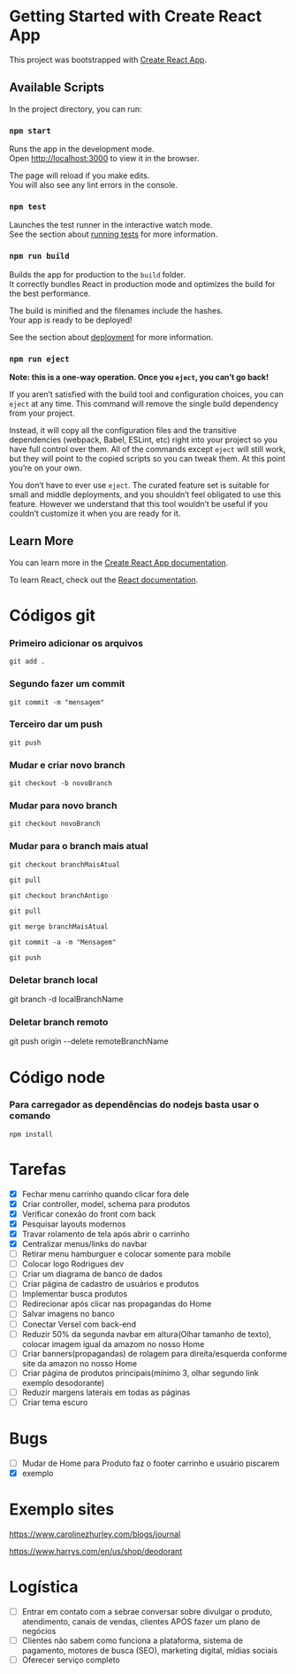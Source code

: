 # Getting Started with Create React App

This project was bootstrapped with [Create React App](https://github.com/facebook/create-react-app).

## Available Scripts

In the project directory, you can run:

### `npm start`

Runs the app in the development mode.\
Open [http://localhost:3000](http://localhost:3000) to view it in the browser.

The page will reload if you make edits.\
You will also see any lint errors in the console.

### `npm test`

Launches the test runner in the interactive watch mode.\
See the section about [running tests](https://facebook.github.io/create-react-app/docs/running-tests) for more information.

### `npm run build`

Builds the app for production to the `build` folder.\
It correctly bundles React in production mode and optimizes the build for the best performance.

The build is minified and the filenames include the hashes.\
Your app is ready to be deployed!

See the section about [deployment](https://facebook.github.io/create-react-app/docs/deployment) for more information.

### `npm run eject`

**Note: this is a one-way operation. Once you `eject`, you can’t go back!**

If you aren’t satisfied with the build tool and configuration choices, you can `eject` at any time. This command will remove the single build dependency from your project.

Instead, it will copy all the configuration files and the transitive dependencies (webpack, Babel, ESLint, etc) right into your project so you have full control over them. All of the commands except `eject` will still work, but they will point to the copied scripts so you can tweak them. At this point you’re on your own.

You don’t have to ever use `eject`. The curated feature set is suitable for small and middle deployments, and you shouldn’t feel obligated to use this feature. However we understand that this tool wouldn’t be useful if you couldn’t customize it when you are ready for it.

## Learn More

You can learn more in the [Create React App documentation](https://facebook.github.io/create-react-app/docs/getting-started).

To learn React, check out the [React documentation](https://reactjs.org/).

# Códigos git
### Primeiro adicionar os arquivos
`git add .`
### Segundo fazer um commit 
`git commit -m "mensagem"`
### Terceiro dar um push
`git push`

### Mudar e criar novo branch
`git checkout -b novoBranch`
### Mudar para novo branch 
`git checkout novoBranch`
### Mudar para o branch mais atual
`git checkout branchMaisAtual`

`git pull`

`git checkout branchAntigo`

`git pull`

`git merge branchMaisAtual`

`git commit -a -m "Mensagem"`

`git push`
### Deletar branch local
git branch -d localBranchName
### Deletar branch remoto
git push origin --delete remoteBranchName

# Código node
### Para carregador as dependências do nodejs basta usar o comando
	npm install
# Tarefas
* [x] Fechar menu carrinho quando clicar fora dele
* [x] Criar controller, model, schema para produtos
* [x] Verificar conexão do front com back
* [x] Pesquisar layouts modernos
* [x] Travar rolamento de tela após abrir o carrinho
* [x] Centralizar menus/links do navbar
* [ ] Retirar menu hamburguer e colocar somente para mobile
* [ ] Colocar logo Rodrigues dev
* [ ] Criar um diagrama de banco de dados
* [ ] Criar página de cadastro de usuários e produtos
* [ ] Implementar busca produtos
* [ ] Redirecionar após clicar nas propagandas do Home
* [ ] Salvar imagens no banco
* [ ] Conectar Versel com back-end
* [ ] Reduzir 50% da segunda navbar em altura(Olhar tamanho de texto), colocar imagem igual da amazom no nosso Home
* [ ] Criar banners(propagandas) de rolagem para direita/esquerda conforme site da amazon no nosso Home
* [ ] Criar página de produtos principais(mínimo 3, olhar segundo link exemplo desodorante)
* [ ] Reduzir margens laterais em todas as páginas
* [ ] Criar tema escuro

# Bugs
* [ ] Mudar de Home para Produto faz o footer carrinho e usuário piscarem 
* [x] exemplo
# Exemplo sites
https://www.carolinezhurley.com/blogs/journal

https://www.harrys.com/en/us/shop/deodorant
# Logística
* [ ] Entrar em contato com a sebrae conversar sobre divulgar o produto, atendimento, canais de vendas, clientes APÓS fazer um plano de negócios
* [ ] Clientes não sabem como funciona a plataforma, sistema de pagamento, motores de busca (SEO), marketing digital, mídias sociais
* [ ] Oferecer serviço completo
